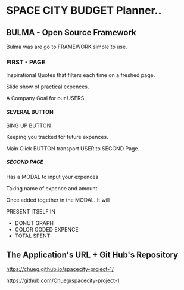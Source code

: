 # SPACE CITY BUDGET Planner..

## BULMA - Open Source Framework


Bulma was are go to FRAMEWORK simple to use.

### FIRST - PAGE


Inspirational Quotes that filters each time on a freshed page.

Slide show of practical expences.

A Company Goal for our USERS


#### SEVERAL BUTTON


SING UP BUTTON 

Keeping you tracked for future expences.


Main Click BUTTON transport USER to SECOND Page.



##### SECOND PAGE 


Has a MODAL to input your expences

Taking name of expence and amount

Once added together in the MODAL. It will

PRESENT ITSELF IN

- DONUT GRAPH
- COLOR CODED EXPENCE
- TOTAL SPENT

## The Application's URL + Git Hub's Repository
https://chueg.github.io/spacecity-project-1/

https://github.com/Chueg/spacecity-project-1
